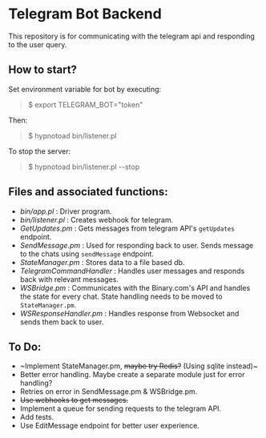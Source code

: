 # Telegram Bot Backend

This repository is for communicating with the telegram api and responding to the user query.

How to start?
---
Set environment variable for bot by executing:

> $ export TELEGRAM_BOT="token"

Then:

> $ hypnotoad bin/listener.pl

To stop the server:

> $ hypnotoad bin/listener.pl --stop

Files and associated functions:
---

- *bin/app.pl* : Driver program.
- *bin/listener.pl* : Creates webhook for telegram.
- *GetUpdates.pm* : Gets messages from telegram API's `getUpdates` endpoint.
- *SendMessage.pm* : Used for responding back to user. Sends message to the chats using `sendMessage` endpoint.
- *StateManager.pm* : Stores data to a file based db.
- *TelegramCommandHandler* : Handles user messages and responds back with relevant messages.
- *WSBridge.pm* : Communicates with the Binary.com's API and handles the state for every chat. State handling needs to be moved to `StateManager.pm`.
- *WSResponseHandler.pm* : Handles response from Websocket and sends them back to user.

To Do:
---
- ~Implement StateManager.pm, ~~maybe try Redis?~~ (Using sqlite instead)~
- Better error handling. Maybe create a separate module just for error handling?
- Retries on error in SendMessage.pm & WSBridge.pm.
- ~~Use webhooks to get messages.~~
- Implement a queue for sending requests to the telegram API.
- Add tests.
- Use EditMessage endpoint for better user experience.

